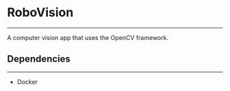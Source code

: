 # RoboVision
-------

A computer vision app that uses the OpenCV framework.

## Dependencies
------

* Docker

